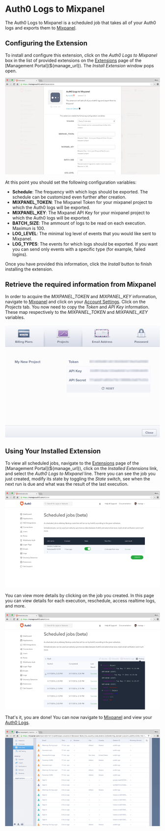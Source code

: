 # Auth0 Logs to Mixpanel

The Auth0 Logs to Mixpanel is a scheduled job that takes all of your Auth0 logs and exports them to [Mixpanel](https://mixpanel.com).

## Configuring the Extension

To install and configure this extension, click on the _Auth0 Logs to Mixpanel_ box in the list of provided extensions on the [Extensions](${manage_url}/#/extensions) page of the [Management Portal](${manage_url}). The _Install Extension_ window pops open.

![](/media/articles/extensions/mixpanel/extension-mgmt-mixpanel.png)

At this point you should set the following configuration variables:
- **Schedule**: The frequency with which logs should be exported. The schedule can be customized even further after creation.
- **MIXPANEL_TOKEN**: The Mixpanel Token for your mixpanel project to which the Auth0 logs will be exported.
- **MIXPANEL_KEY**: The Mixpanel API Key for your mixpanel project to which the Auth0 logs will be exported.
- **BATCH_SIZE**: The ammount of logs to be read on each execution. Maximun is 100.
- **LOG_LEVEL**: The minimal log level of events that you would like sent to Mixpanel.
- **LOG_TYPES**: The events for which logs should be exported.  If you want you can send only events with a specific type (for example, failed logins).

Once you have provided this information, click the *Install* button to finish installing the extension.

## Retrieve the required information from Mixpanel

In order to acquire the *MIXPANEL_TOKEN* and *MIXPANEL_KEY* information, navigate to [Mixpanel](https://mixpanel.com) and click on your [Account Settings](https://mixpanel.com/account/). Click on the *Projects* tab. You now need to copy the *Token* and *API Key* information. These map respectively to the *MIXPANEL_TOKEN* and *MIXPANEL_KEY* variables. 

![](/media/articles/extensions/mixpanel/mixpanel-project-info.png)

## Using Your Installed Extension

 To view all scheduled jobs, navigate to the [Extensions](${manage_url}/#/extensions) page of the [Management Portal](${manage_url}), click on the *Installed Extensions* link, and select the *Auth0 Logs to Mixpanel* line. There you can see the job you just created, modify its state by toggling the *State* switch, see when the next run is due and what was the result of the last execution. 

![](/media/articles/extensions/mixpanel/view-cron-jobs.png)

You can view more details by clicking on the job you created. In this page you can view details for each execution, reschedule, access realtime logs, and more.

![](/media/articles/extensions/mixpanel/view-cron-details.png)

That's it, you are done! You can now navigate to [Mixpanel](https://mixpanel.com) and view your [Auth0 Logs](${manage_url}/#/logs).

![](/media/articles/extensions/mixpanel/auth0-logs-at-mixpanel.png)